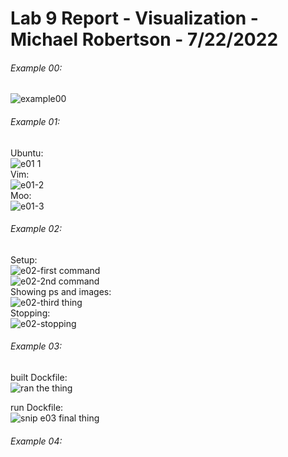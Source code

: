 # Lab 9 Report - Visualization - Michael Robertson - 7/22/2022  

###### Example 00:  
![example00](https://user-images.githubusercontent.com/95317029/180469012-9e8b8b78-1428-4a4f-bb66-bc9c078d19e3.PNG)  


###### Example 01:  
Ubuntu:  
![e01 1](https://user-images.githubusercontent.com/95317029/180471624-d365e9a1-12ea-484b-8bac-08326bf2bc6f.PNG)  
Vim:  
![e01-2](https://user-images.githubusercontent.com/95317029/180471628-c3aa8f1d-0273-4414-8e58-7e45ee246b7f.PNG)  
Moo:  
![e01-3](https://user-images.githubusercontent.com/95317029/180471636-908109f8-a9e2-4265-b0d0-76c5f95e42a3.PNG)  

###### Example 02:  
Setup:  
![e02-first command](https://user-images.githubusercontent.com/95317029/180473923-81063f17-b13c-41aa-bffb-0d5230241211.PNG)  
![e02-2nd command](https://user-images.githubusercontent.com/95317029/180473932-be3fe6fa-5473-4f29-8848-1b95a130faa8.PNG)  
Showing ps and images:  
![e02-third thing](https://user-images.githubusercontent.com/95317029/180473974-3ac98566-2bc5-45fb-a770-09b6c463d51b.PNG)  
Stopping:  
![e02-stopping](https://user-images.githubusercontent.com/95317029/180474001-248338b7-b450-4c87-abce-bf90b4b5bd63.PNG)  

###### Example 03:  
built Dockfile:  
![ran the thing](https://user-images.githubusercontent.com/95317029/180476961-c5913164-ebe4-4f39-a6b6-0dfed8691255.PNG)  

run Dockfile:  
![snip e03 final thing](https://user-images.githubusercontent.com/95317029/180477077-968bdfc0-737e-4c6e-b8e5-cf9079502059.PNG)  


###### Example 04:  
